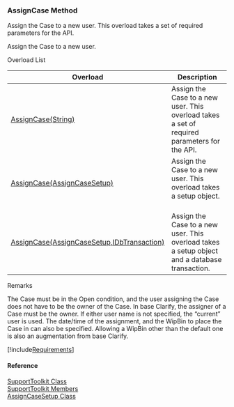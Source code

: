 ﻿### AssignCase Method

Assign the Case to a new user. This overload takes a set of required parameters for the API.

Assign the Case to a new user.

Overload List

| Overload | Description |
| --- | --- |
| [AssignCase(String)](FChoice.Toolkits.Clarify~FChoice.Toolkits.Clarify.Support.SupportToolkit~AssignCase(String).md) | Assign the Case to a new user. This overload takes a set of required parameters for the API.   |
| [AssignCase(AssignCaseSetup)](FChoice.Toolkits.Clarify~FChoice.Toolkits.Clarify.Support.SupportToolkit~AssignCase(AssignCaseSetup).md) | Assign the Case to a new user. This overload takes a setup object.   |
| [AssignCase(AssignCaseSetup,IDbTransaction)](FChoice.Toolkits.Clarify~FChoice.Toolkits.Clarify.Support.SupportToolkit~AssignCase(AssignCaseSetup,IDbTransaction).md) | Assign the Case to a new user. This overload takes a setup object and a database transaction.   |

Remarks

The Case must be in the Open condition, and the user assigning the Case does not have to be the owner of the Case. In base Clarify, the assigner of a Case must be the owner. If either user name is not specified, the “current” user is used. The date/time of the assignment, and the WipBin to place the Case in can also be specified. Allowing a WipBin other than the default one is also an augmentation from base Clarify.

[!include[Requirements](../partials/requirements.md)]



#### Reference

[SupportToolkit Class](FChoice.Toolkits.Clarify~FChoice.Toolkits.Clarify.Support.SupportToolkit.md)  
[SupportToolkit Members](FChoice.Toolkits.Clarify~FChoice.Toolkits.Clarify.Support.SupportToolkit_members.md)  
[AssignCaseSetup Class](FChoice.Toolkits.Clarify~FChoice.Toolkits.Clarify.Support.AssignCaseSetup.md)